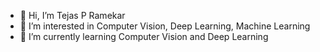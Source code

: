 - 👋 Hi, I’m Tejas P Ramekar
- 👀 I’m interested in Computer Vision, Deep Learning, Machine Learning
- 🌱 I’m currently learning Computer Vision and Deep Learning

<!---
wasdac9/wasdac9 is a ✨ special ✨ repository because its `README.md` (this file) appears on your GitHub profile.
You can click the Preview link to take a look at your changes.
--->
